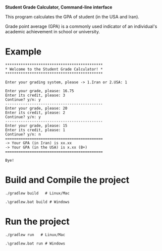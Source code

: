 **Student Grade Calculator, Command-line interface**

This program calculates the GPA of student (in the USA and Iran).

Grade point average (GPA) is a commonly used indicator of an individual's academic achievement in school or university.

# Example

```text
********************************************
* Welcome to the Student Grade Calculator! *
********************************************

Enter your grading system, please -> 1.Iran or 2.USA: 1

Enter your grade, please: 16.75
Enter its credit, please: 3
Continue? y/n: y
--------------------------------------------
Enter your grade, please: 20
Enter its credit, please: 2
Continue? y/n: y
--------------------------------------------
Enter your grade, please: 15
Enter its credit, please: 1
Continue? y/n: n
============================================
-> Your GPA (in Iran) is xx.xx
-> Your GPA (in the USA) is x.xx (B+)
============================================

Bye!
```

# Build and Compile the project

```shell
./gradlew build   # Linux/Mac

.\gradlew.bat build # Windows
```

# Run the project

```shell
./gradlew run   # Linux/Mac

.\gradlew.bat run # Windows
```
